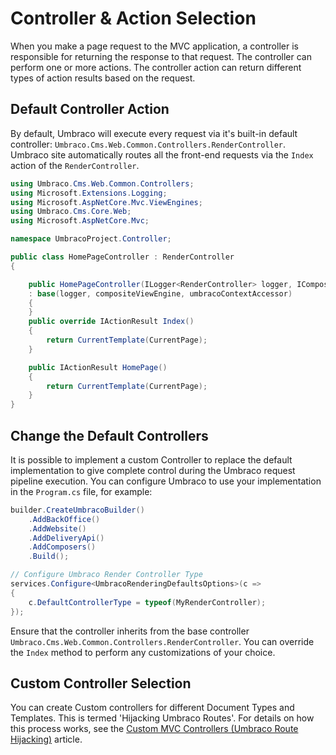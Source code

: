 # Controller & Action Selection

When you make a page request to the MVC application, a controller is responsible for returning the response to that request. The controller can perform one or more actions. The controller action can return different types of action results based on the request.

## Default Controller Action

By default, Umbraco will execute every request via it's built-in default controller: `Umbraco.Cms.Web.Common.Controllers.RenderController`. Umbraco site automatically routes all the front-end requests via the `Index` action of the `RenderController`.

```csharp
using Umbraco.Cms.Web.Common.Controllers;
using Microsoft.Extensions.Logging;
using Microsoft.AspNetCore.Mvc.ViewEngines;
using Umbraco.Cms.Core.Web;
using Microsoft.AspNetCore.Mvc;

namespace UmbracoProject.Controller;

public class HomePageController : RenderController
{

    public HomePageController(ILogger<RenderController> logger, ICompositeViewEngine compositeViewEngine, IUmbracoContextAccessor umbracoContextAccessor)
    : base(logger, compositeViewEngine, umbracoContextAccessor)
    {
    }
    public override IActionResult Index()
    {
        return CurrentTemplate(CurrentPage);
    }

    public IActionResult HomePage()
    {
        return CurrentTemplate(CurrentPage);
    }
}
```

## Change the Default Controllers

It is possible to implement a custom Controller to replace the default implementation to give complete control during the Umbraco request pipeline execution. You can configure Umbraco to use your implementation in the `Program.cs` file, for example:

```csharp
builder.CreateUmbracoBuilder()
    .AddBackOffice()
    .AddWebsite()
    .AddDeliveryApi()
    .AddComposers()
    .Build();

// Configure Umbraco Render Controller Type
services.Configure<UmbracoRenderingDefaultsOptions>(c =>
{
    c.DefaultControllerType = typeof(MyRenderController);
});
```

Ensure that the controller inherits from the base controller `Umbraco.Cms.Web.Common.Controllers.RenderController`. You can override the `Index` method to perform any customizations of your choice.

## Custom Controller Selection

You can create Custom controllers for different Document Types and Templates. This is termed 'Hijacking Umbraco Routes'. For details on how this process works, see the [Custom MVC Controllers (Umbraco Route Hijacking)](../../reference/routing/custom-controllers.md) article.
